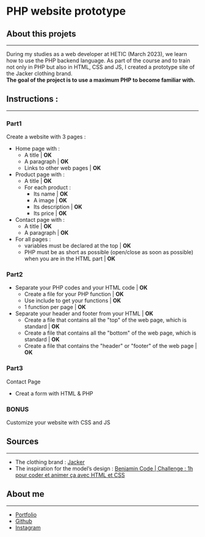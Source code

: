 # PHP website prototype

## About this projets
---
During my studies as a web developer at HETIC (March 2023), we learn how to use the PHP backend language.
As part of the course and to train not only in PHP but also in HTML, CSS and JS, I created a prototype site of the Jacker clothing brand.  
**The goal of the project is to use a maximum PHP to become familiar with.**

## Instructions :
---
### Part1
Create a website with 3 pages :
- Home page with :
    - A title | **OK**
    - A paragraph | **OK**
    - Links to other web pages | **OK**
- Product page with :
    - A title | **OK**
    - For each product :
        - Its name | **OK**
        - A image | **OK**
        - Its description | **OK**
        - Its price | **OK**
- Contact page with :
    - A title | **OK**
    - A paragraph | **OK**
- For all pages :
    - variables must be declared at the top | **OK**
    - PHP must be as short as possible (open/close as soon as possible) when you are in the HTML part | **OK**

### Part2
- Separate your PHP codes and your HTML code | **OK**
    - Create a file for your PHP function | **OK**
    - Use include to get your functions | **OK**
    - 1 function per page | **OK**
- Separate your header and footer from your HTML | **OK**
    - Create a file that contains all the "top" of the web page, which is standard | **OK**
    - Create a file that contains all the "bottom" of the web page, which is standard  | **OK**
    - Create a file that contains the "header" or "footer" of the web page | **OK**

### Part3
Contact Page
- Creat a form with HTML & PHP

### BONUS
Customize your website with CSS and JS

## Sources
---
- The clothing brand : [Jacker]()
- The inspiration for the model’s design : [Benjamin Code | Challenge : 1h pour coder et animer ça avec HTML et CSS](https://www.youtube.com/watch?v=F7-ERpRj3z8)

## About me
------
- [Portfolio](http://www.benjaminschinkel.com)
- [Github](https://github.com/LeBenjos)
- [Instagram](https://www.instagram.com/benjaminschinkel01/)